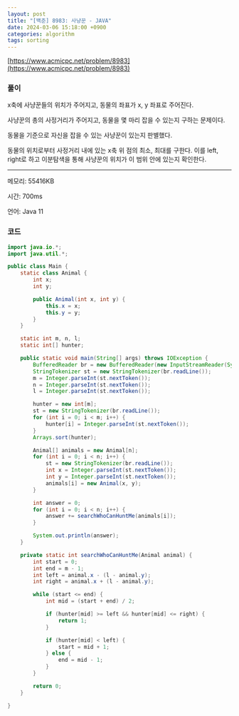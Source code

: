 ```yaml
---
layout: post
title: "[백준] 8983: 사냥꾼 - JAVA"
date: 2024-03-06 15:18:00 +0900
categories: algorithm
tags: sorting
---
```


[https://www.acmicpc.net/problem/8983](https://www.acmicpc.net/problem/8983)

### 풀이

x축에 사냥꾼들의 위치가 주어지고, 동물의 좌표가 x, y 좌표로 주어진다.

사냥꾼의 총의 사정거리가 주어지고, 동물을 몇 마리 잡을 수 있는지 구하는 문제이다.

동물을 기준으로 자신을 잡을 수 있는 사냥꾼이 있는지 판별했다.

동물의 위치로부터 사정거리 내에 있는 x축 위 점의 최소, 최대를 구한다. 이를 left, right로 하고 이분탐색을 통해 사냥꾼의 위치가 이 범위 안에 있는지 확인한다.

---

메모리: 55416KB

시간: 700ms

언어: Java 11

### 코드

```java
import java.io.*;
import java.util.*;

public class Main {
    static class Animal {
        int x;
        int y;

        public Animal(int x, int y) {
            this.x = x;
            this.y = y;
        }
    }

    static int m, n, l;
    static int[] hunter;

    public static void main(String[] args) throws IOException {
        BufferedReader br = new BufferedReader(new InputStreamReader(System.in));
        StringTokenizer st = new StringTokenizer(br.readLine());
        m = Integer.parseInt(st.nextToken());
        n = Integer.parseInt(st.nextToken());
        l = Integer.parseInt(st.nextToken());

        hunter = new int[m];
        st = new StringTokenizer(br.readLine());
        for (int i = 0; i < m; i++) {
            hunter[i] = Integer.parseInt(st.nextToken());
        }
        Arrays.sort(hunter);

        Animal[] animals = new Animal[n];
        for (int i = 0; i < n; i++) {
            st = new StringTokenizer(br.readLine());
            int x = Integer.parseInt(st.nextToken());
            int y = Integer.parseInt(st.nextToken());
            animals[i] = new Animal(x, y);
        }

        int answer = 0;
        for (int i = 0; i < n; i++) {
            answer += searchWhoCanHuntMe(animals[i]);
        }

        System.out.println(answer);
    }

    private static int searchWhoCanHuntMe(Animal animal) {
        int start = 0;
        int end = m - 1;
        int left = animal.x - (l - animal.y);
        int right = animal.x + (l - animal.y);

        while (start <= end) {
            int mid = (start + end) / 2;

            if (hunter[mid] >= left && hunter[mid] <= right) {
                return 1;
            }

            if (hunter[mid] < left) {
                start = mid + 1;
            } else {
                end = mid - 1;
            }
        }

        return 0;
    }

}
```
